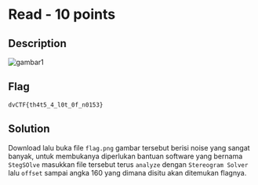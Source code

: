 # Read - 10 points
## Description

![gambar1](tree/main/DavinciCTF%202021/Read/Resources/3.1%20Stegsolve%20soal.png)

## Flag
```
dvCTF{th4t5_4_l0t_0f_n0153}
```
## Solution
Download lalu buka file ```flag.png``` gambar tersebut berisi noise yang sangat banyak, untuk membukanya diperlukan bantuan software yang bernama ```StegSOlve``` masukkan file tersebut terus ```analyze``` dengan ```Stereogram Solver``` lalu ```offset``` sampai angka 160 yang dimana disitu akan ditemukan flagnya.
